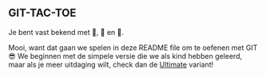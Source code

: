 ## GIT-TAC-TOE
Je bent vast bekend met 🧈, 🧀 en 🥚.

Mooi, want dat gaan we spelen in deze README file om te oefenen met GIT 😎 We beginnen met de simpele versie die we als kind hebben geleerd, maar als je meer uitdaging wilt, check dan de [Ultimate](https://en.wikipedia.org/wiki/Ultimate_tic-tac-toe) variant!